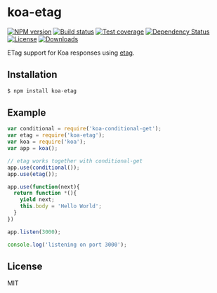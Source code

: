 
# koa-etag

[![NPM version][npm-image]][npm-url]
[![Build status][travis-image]][travis-url]
[![Test coverage][coveralls-image]][coveralls-url]
[![Dependency Status][david-image]][david-url]
[![License][license-image]][license-url]
[![Downloads][downloads-image]][downloads-url]

 ETag support for Koa responses using [etag](https://github.com/jshttp/etag).

## Installation

```js
$ npm install koa-etag
```

## Example

```js
var conditional = require('koa-conditional-get');
var etag = require('koa-etag');
var koa = require('koa');
var app = koa();

// etag works together with conditional-get
app.use(conditional());
app.use(etag());

app.use(function(next){
  return function *(){
    yield next;
    this.body = 'Hello World';
  }
})

app.listen(3000);

console.log('listening on port 3000');
```

## License

  MIT

[npm-image]: https://img.shields.io/npm/v/koa-etag.svg?style=flat-square
[npm-url]: https://npmjs.org/package/koa-etag
[github-tag]: http://img.shields.io/github/tag/koajs/etag.svg?style=flat-square
[github-url]: https://github.com/koajs/etag/tags
[travis-image]: https://img.shields.io/travis/koajs/etag.svg?style=flat-square
[travis-url]: https://travis-ci.org/koajs/etag
[coveralls-image]: https://img.shields.io/coveralls/koajs/etag.svg?style=flat-square
[coveralls-url]: https://coveralls.io/r/koajs/etag?branch=master
[david-image]: http://img.shields.io/david/koajs/etag.svg?style=flat-square
[david-url]: https://david-dm.org/koajs/etag
[license-image]: http://img.shields.io/npm/l/koa-etag.svg?style=flat-square
[license-url]: LICENSE
[downloads-image]: http://img.shields.io/npm/dm/koa-etag.svg?style=flat-square
[downloads-url]: https://npmjs.org/package/koa-etag
[gittip-image]: https://img.shields.io/gittip/jonathanong.svg?style=flat-square
[gittip-url]: https://www.gittip.com/jonathanong/
